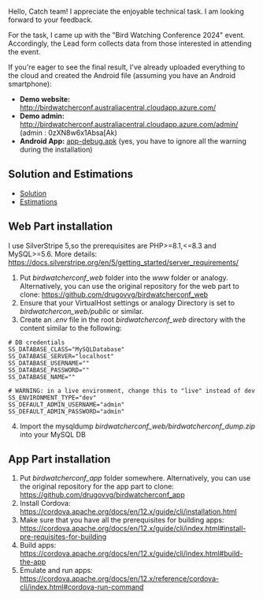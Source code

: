Hello, Catch team!
I appreciate the enjoyable technical task. I am looking forward to your feedback.

For the task, I came up with the "Bird Watching Conference 2024" event. Accordingly, the Lead form collects data from those interested in attending the event.

If you're eager to see the final result, I've already uploaded everything to the cloud and created the Android file (assuming you have an Android smartphone):
- **Demo website:**  http://birdwatcherconf.australiacentral.cloudapp.azure.com/
- **Demo admin:**  http://birdwatcherconf.australiacentral.cloudapp.azure.com/admin/ (admin : 0zXN8w6x1Absa[Ak)
- **Android App:** [app-debug.apk](docs/_assets/app-debug.apk) (yes, you have to ignore all the warning during the installation)

## Solution and Estimations

- [Solution](docs/1-solution.md)
- [Estimations](docs/2-deliery-estimate-and-timeline.md)

## Web Part installation
I use SilverStripe 5,so the prerequisites are PHP>=8.1,<=8.3 and MySQL>=5.6. More details:
https://docs.silverstripe.org/en/5/getting_started/server_requirements/

1. Put _birdwatcherconf_web_ folder into the _www_ folder or analogy. Alternatively, you can use the original repository for the web part to clone: https://github.com/drugovvg/birdwatcherconf_web
2. Ensure that your VirtualHost settings or analogy Directory is set to _birdwatchercon_web/public_ or similar.
3. Create an _.env_ file in the root _birdwatcherconf_web_ directory with the content similar to the following:
```
# DB credentials
SS_DATABASE_CLASS="MySQLDatabase"
SS_DATABASE_SERVER="localhost"
SS_DATABASE_USERNAME=""
SS_DATABASE_PASSWORD=""
SS_DATABASE_NAME=""

# WARNING: in a live environment, change this to "live" instead of dev
SS_ENVIRONMENT_TYPE="dev"
SS_DEFAULT_ADMIN_USERNAME="admin"
SS_DEFAULT_ADMIN_PASSWORD="admin"
```
4. Import the mysqldump _birdwatcherconf_web/birdwatcherconf_dump.zip_ into your MySQL DB

## App Part installation

1. Put _birdwatcherconf_app_ folder somewhere. Alternatively, you can use the original repository for the app part to clone: https://github.com/drugovvg/birdwatcherconf_app
2. Install Cordova: https://cordova.apache.org/docs/en/12.x/guide/cli/installation.html
2. Make sure that you have all the prerequisites for building apps: https://cordova.apache.org/docs/en/12.x/guide/cli/index.html#install-pre-requisites-for-building
2. Build apps: https://cordova.apache.org/docs/en/12.x/guide/cli/index.html#build-the-app
3. Emulate and run apps: https://cordova.apache.org/docs/en/12.x/reference/cordova-cli/index.html#cordova-run-command
